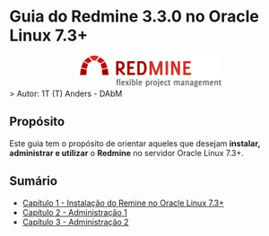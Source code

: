 # Guia do Redmine 3.3.0 no Oracle Linux 7.3+

<div style="text-align:center" markdown="1">
  <img src="chapter-1/img/2000px-redmine_logo-svg.png" width="50% " />
</div>
> Autor: 1T (T) Anders - DAbM

## Propósito

Este guia tem o propósito de orientar aqueles que desejam **instalar, administrar e utilizar** o **Redmine** no servidor Oracle Linux 7.3+. 

## Sumário

* [Capítulo 1 - Instalação do Remine no Oracle Linux 7.3+](chapter-1/chapter1-instalacao.md)
* [Capítulo 2 - Administração 1](chapter-2/chapter2-adm1.md)
* [Capítulo 3 - Administração 2](chapter-3/chapter3-adm1.md)